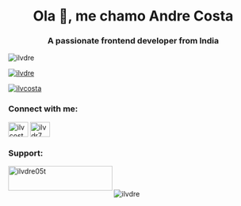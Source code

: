 <h1 align="center">Ola 👋, me chamo Andre Costa</h1>
<h3 align="center">A passionate frontend developer from India</h3>

<p align="left"> <img src="https://komarev.com/ghpvc/?username=ilvdre&label=Profile%20views&color=0e75b6&style=flat" alt="ilvdre" /> </p>

<p align="left"> <a href="https://github.com/ryo-ma/github-profile-trophy"><img src="https://github-profile-trophy.vercel.app/?username=ilvdre" alt="ilvdre" /></a> </p>

<p align="left"> <a href="https://twitter.com/ilvcosta" target="blank"><img src="https://img.shields.io/twitter/follow/ilvcosta?logo=twitter&style=for-the-badge" alt="ilvcosta" /></a> </p>

<h3 align="left">Connect with me:</h3>
<p align="left">
<a href="https://twitter.com/ilvcosta" target="blank"><img align="center" src="https://raw.githubusercontent.com/rahuldkjain/github-profile-readme-generator/master/src/images/icons/Social/twitter.svg" alt="ilvcosta" height="30" width="40" /></a>
<a href="https://instagram.com/ilvdr7" target="blank"><img align="center" src="https://raw.githubusercontent.com/rahuldkjain/github-profile-readme-generator/master/src/images/icons/Social/instagram.svg" alt="ilvdr7" height="30" width="40" /></a>
</p>

<h3 align="left">Support:</h3>
<p><a href="https://www.buymeacoffee.com/ilvdre05t"> <img align="left" src="https://cdn.buymeacoffee.com/buttons/v2/default-yellow.png" height="50" width="210" alt="ilvdre05t" /></a></p><br><br>

<p><img align="center" src="https://github-readme-streak-stats.herokuapp.com/?user=ilvdre&" alt="ilvdre" /></p>
